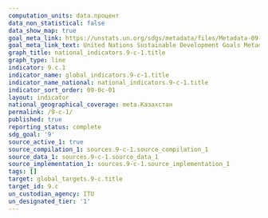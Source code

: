 ```yaml
---
computation_units: data.процент
data_non_statistical: false
data_show_map: true
goal_meta_link: https://unstats.un.org/sdgs/metadata/files/Metadata-09-0C-01.pdf
goal_meta_link_text: United Nations Sustainable Development Goals Metadata (pdf 663kB)
graph_title: national_indicators.9-c-1.title
graph_type: line
indicator: 9.c.1
indicator_name: global_indicators.9-c-1.title
indicator_name_national: national_indicators.9-c-1.title
indicator_sort_order: 09-0c-01
layout: indicator
national_geographical_coverage: meta.Казахстан
permalink: /9-c-1/
published: true
reporting_status: complete
sdg_goal: '9'
source_active_1: true
source_compilation_1: sources.9-c-1.source_compilation_1
source_data_1: sources.9-c-1.source_data_1
source_implementation_1: sources.9-c-1.source_implementation_1
tags: []
target: global_targets.9-c.title
target_id: 9.c
un_custodian_agency: ITU
un_designated_tier: '1'
---
```

